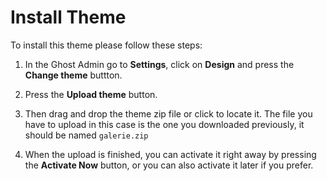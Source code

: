 # Install Theme

To install this theme please follow these steps:

1. In the Ghost Admin go to **Settings**, click on **Design** and press the **Change theme** buttton.

2. Press the **Upload theme** button.

3. Then drag and drop the theme zip file or click to locate it. The file you have to upload in this case is the one you downloaded previously, it should be named `galerie.zip`

4. When the upload is finished, you can activate it right away by pressing the **Activate Now** button, or you can also activate it later if you prefer.
